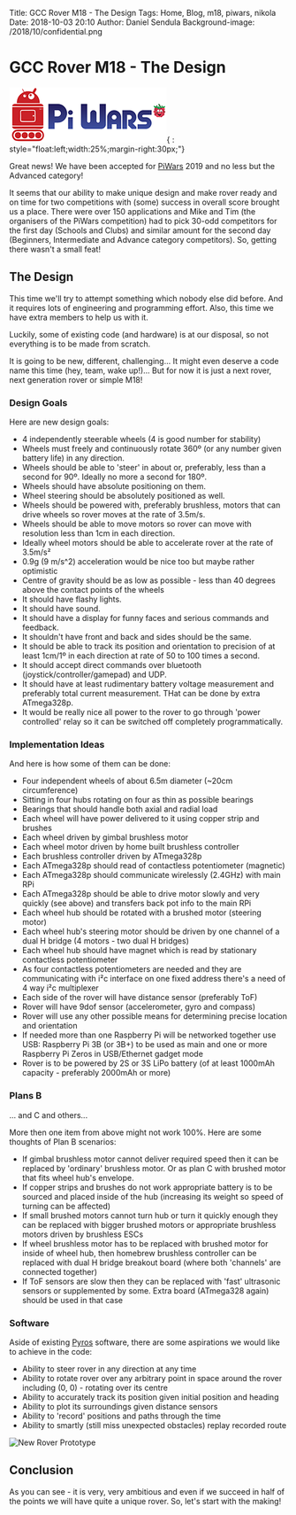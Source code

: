 Title: GCC Rover M18 - The Design
Tags: Home, Blog, m18, piwars, nikola
Date: 2018-10-03 20:10
Author: Daniel Sendula
Background-image: /2018/10/confidential.png

# GCC Rover M18 - The Design

![PiWars](/images/piwars-logo-small.png "PiWars"){ : style="float:left;width:25%;margin-right:30px;"}

Great news! We have been accepted for [PiWars](https://www.piwars.org) 2019 and no less but the Advanced category!

It seems that our ability to make unique design and make rover ready and on time for two competitions
with (some) success in overall score brought us a place. There were over 150 applications
and Mike and Tim (the organisers of the PiWars competition) had to pick 30-odd competitors for the first day
(Schools and Clubs) and similar amount for the second day (Beginners, Intermediate and Advance category competitors).
So, getting there wasn't a small feat!


## The Design

This time we'll try to attempt something which nobody else did before. And it requires lots of engineering
and programming effort. Also, this time we have extra members to help us with it.

Luckily, some of existing code (and hardware) is at our disposal, so not everything is to be made from scratch.

It is going to be new, different, challenging... It might even deserve a code name this time (hey, team, wake up!)...
But for now it is just a next rover, next generation rover or simple M18!


### Design Goals

Here are new design goals:

- 4 independently steerable wheels (4 is good number for stability)
- Wheels must freely and continuously rotate 360º (or any number given battery life) in any direction.
- Wheels should be able to 'steer' in about or, preferably, less than a second for 90º. Ideally no more a second for 180º.
- Wheels should have absolute positioning on them.
- Wheel steering should be absolutely positioned as well.
- Wheels should be powered with, preferably brushless, motors that can drive wheels so rover moves at the rate of 3.5m/s.
- Wheels should be able to move motors so rover can move with resolution less than 1cm in each direction.
- Ideally wheel motors should be able to accelerate rover at the rate of 3.5m/s²
- 0.9g (9 m/s^2) acceleration would be nice too but maybe rather optimistic
- Centre of gravity should be as low as possible - less than 40 degrees above the contact points of the wheels
- It should have flashy lights.
- It should have sound.
- It should have a display for funny faces and serious commands and feedback.
- It shouldn't have front and back and sides should be the same.
- It should be able to track its position and orientation to precision of at least 1cm/1º in each direction at rate of 50 to 100 times a second.
- It should accept direct commands over bluetooth (joystick/controller/gamepad) and UDP.
- It should have at least rudimentary battery voltage measurement and preferably total current measurement. THat can be done by extra ATmega328p.
- It would be really nice all power to the rover to go through 'power controlled' relay so it can be switched off completely programmatically. 


### Implementation Ideas

And here is how some of them can be done:

- Four independent wheels of about 6.5m diameter (~20cm circumference)
- Sitting in four hubs rotating on four as thin as possible bearings
- Bearings that should handle both axial and radial load
- Each wheel will have power delivered to it using copper strip and brushes
- Each wheel driven by gimbal brushless motor
- Each wheel motor driven by home built brushless controller
- Each brushless controller driven by ATmega328p
- Each ATmega328p should read of contactless potentiometer (magnetic)
- Each ATmega328p should communicate wirelessly (2.4GHz) with main RPi
- Each ATmega328p should be able to drive motor slowly and very quickly (see above) and transfers back pot info to the main RPi
- Each wheel hub should be rotated with a brushed motor (steering motor)
- Each wheel hub's steering motor should be driven by one channel of a dual H bridge (4 motors - two dual H bridges)
- Each wheel hub should have magnet which is read by stationary contactless potentiometer
- As four contactless potentiometers are needed and they are communicating with i²c interface on one fixed address there's a need of 4 way i²c multiplexer
- Each side of the rover will have distance sensor (preferably ToF)
- Rover will have 9dof sensor (accelerometer, gyro and compass)
- Rover will use any other possible means for determining precise location and orientation
- If needed more than one Raspberry Pi will be networked together use USB: Raspberry Pi 3B (or 3B+) to be used as main and
one or more Raspberry Pi Zeros in USB/Ethernet gadget mode
- Rover is to be powered by 2S or 3S LiPo battery (of at least 1000mAh capacity - preferably 2000mAh or more)


### Plans B

... and C and others...

More then one item from above might not work 100%. Here are some thoughts of Plan B scenarios:

- If gimbal brushless motor cannot deliver required speed then it can be replaced by 'ordinary' brushless motor. Or as plan C with brushed motor that fits wheel hub's envelope.
- If copper strips and brushes do not work appropriate battery is to be sourced and placed inside of the hub (increasing its weight so speed of turning can be affected)
- If small brushed motors cannot turn hub or turn it quickly enough they can be replaced with bigger brushed motors or appropriate brushless motors driven by brushless ESCs
- If wheel brushless motor has to be replaced with brushed motor for inside of wheel hub, then homebrew brushless controller can be replaced with dual H bridge breakout board (where both 'channels' are connected together)
- If ToF sensors are slow then they can be replaced with 'fast' ultrasonic sensors or supplemented by some. Extra board (ATmega328 again) should be used in that case


### Software

Aside of existing [Pyros](https://github.com/GamesCreatorsClub/GCC-Rover/tree/master/pyros "PyROS") software, there are some aspirations we would like to achieve in the code:

- Ability to steer rover in any direction at any time
- Ability to rotate rover over any arbitrary point in space around the rover including (0, 0) - rotating over its centre
- Ability to accurately track its position given initial position and heading
- Ability to plot its surroundings given distance sensors
- Ability to 'record' positions and paths through the time
- Ability to smartly (still miss unexpected obstacles) replay recorded route

![New Rover Prototype](/2018/10/pixelised-rover.png "New Rover Prototype")

## Conclusion

As you can see - it is very, very ambitious and even if we succeed in half of the points we will have quite a unique rover. So, let's start with the making! 